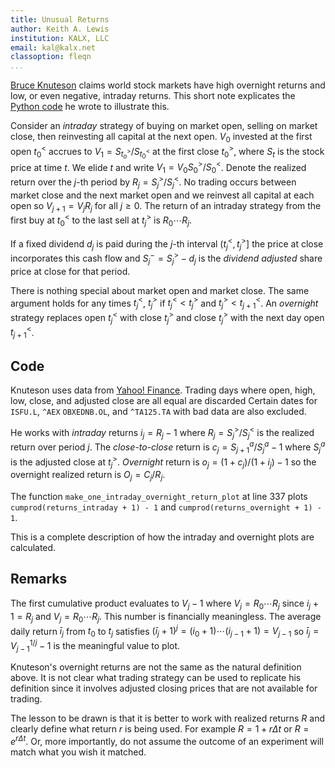 ```yaml
---
title: Unusual Returns
author: Keith A. Lewis
institution: KALX, LLC
email: kal@kalx.net
classoption: fleqn
...
```


[Bruce Knuteson](https://arxiv.org/pdf/2010.01727.pdf)
claims world stock markets have high overnight returns
and low, or even negative, intraday returns.
This short note explicates the
[Python code](https://bruceknuteson.github.io/spy-day-and-night/plot_suspicious_returns.py)
he wrote to illustrate this.

Consider an _intraday_ strategy of buying on market open, selling on market close,
then reinvesting all capital at the next open. $V_0$ invested at
the first open $t^<_0$ accrues to $V_1 = S_{t^>_o}/S_{t^<_0}$ at
the first close $t^>_0$, where $S_t$ is the stock price at time $t$.
We elide $t$ and write $V_1 = V_0 S^>_0/S^<_0$.
Denote the realized return over the $j$-th period by $R_j = S^>_j/S^<_j$.
No trading occurs between market close and the next market open
and we reinvest all capital at each open so $V_{j+1} = V_j R_j$ for all $j\ge0$.
The return of an intraday strategy from the first buy at $t^<_0$ to
the last sell at $t^>_j$ is $R_0\cdots R_j$.

If a fixed dividend $d_j$ is paid during the $j$-th interval $(t^<_j, t^>_j]$
the price at close incorporates this cash flow and $S^-_j = S^>_j - d_j$
is the _dividend adjusted_ share price at close for that period.

There is nothing special about market open and market close. The same argument
holds for any times $t^<_j$, $t^>_j$ if $t^<_j < t^>_j$ and $t^>_j < t^<_{j+1}$.
An _overnight_ strategy replaces open $t^<_j$ with close $t^>_j$ and close $t^>_j$
with the next day open $t^<_{j + 1}$.

## Code

Knuteson uses data from [Yahoo! Finance](https://finance.yahoo.com/).
Trading days where open, high, low, close, and adjusted close are all equal are discarded
Certain dates for `ISFU.L`, `^AEX` `OBXEDNB.OL`, and `^TA125.TA` with bad data are also excluded.

He works with _intraday_ returns $i_j = R_j - 1$ where $R_j = S^>_j/S^<_j$
is the realized return over period $j$.
The _close-to-close_ return is $c_j = S^a_{j + 1}/S^a_j - 1$
where $S^a_j$ is the adjusted close at $t^>_j$.
_Overnight_ return is $o_j = (1 + c_j)/(1 + i_j) - 1$
so the overnight realized return is $O_j = C_j/R_j$.

The function `make_one_intraday_overnight_return_plot` at line 337 plots
`cumprod(returns_intraday + 1) - 1` and `cumprod(returns_overnight + 1) - 1`.

This is a complete description of how the intraday and overnight plots are calculated.

## Remarks

The first cumulative product evaluates to $V_j - 1$ where $V_j = R_0\cdots R_j$ 
since $i_j + 1 = R_j$ and $V_j = R_0\cdots R_j$.
This number is financially meaningless. The average daily return $\bar{i}_j$ from $t_0$ to $t_j$
satisfies $(\bar{i}_j + 1)^j = (i_0 + 1)\cdots(i_{j-1} + 1) = V_{j - 1}$ so $\bar{i}_j = V_{j-1}^{1/j} - 1$
is the meaningful value to plot.

Knuteson's overnight returns are not the same as the natural definition above.
It is not clear what trading strategy can be used to replicate his definition since it involves
adjusted closing prices that are not available for trading.

The lesson to be drawn is that it is better to work with realized returns $R$ and clearly define
what return $r$ is being used. For example $R = 1 + r\Delta t$ or $R = e^{r\Delta t}$.
Or, more importantly, do not assume the outcome of an experiment will match what you
wish it matched.
